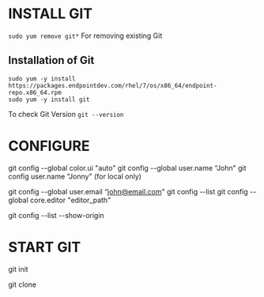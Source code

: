 
# INSTALL GIT

`sudo yum remove git*` 
For removing existing Git 

## Installation of Git 
```
sudo yum -y install https://packages.endpointdev.com/rhel/7/os/x86_64/endpoint-repo.x86_64.rpm
sudo yum -y install git
```
To check Git Version
`git --version`


# CONFIGURE

git config --global color.ui "auto"
git config --global user.name “John"
git config user.name “Jonny" (for local only)
 
git config --global user.email “john@email.com"
git config --list
git config --global core.editor "editor_path"

 git config --list --show-origin

# START GIT

git init

git clone  <repo URL>
